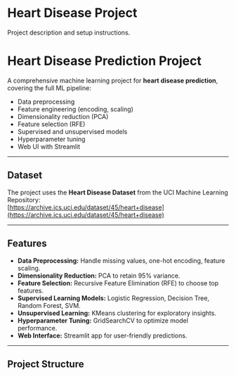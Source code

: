 # Heart Disease Project

Project description and setup instructions.

# Heart Disease Prediction Project

A comprehensive machine learning project for **heart disease prediction**, covering the full ML pipeline:
- Data preprocessing
- Feature engineering (encoding, scaling)
- Dimensionality reduction (PCA)
- Feature selection (RFE)
- Supervised and unsupervised models
- Hyperparameter tuning
- Web UI with Streamlit

---

## Dataset

The project uses the **Heart Disease Dataset** from the UCI Machine Learning Repository:  
[https://archive.ics.uci.edu/dataset/45/heart+disease](https://archive.ics.uci.edu/dataset/45/heart+disease)

---

## Features

- **Data Preprocessing:** Handle missing values, one-hot encoding, feature scaling.  
- **Dimensionality Reduction:** PCA to retain 95% variance.  
- **Feature Selection:** Recursive Feature Elimination (RFE) to choose top features.  
- **Supervised Learning Models:** Logistic Regression, Decision Tree, Random Forest, SVM.  
- **Unsupervised Learning:** KMeans clustering for exploratory insights.  
- **Hyperparameter Tuning:** GridSearchCV to optimize model performance.  
- **Web Interface:** Streamlit app for user-friendly predictions.  

---

## Project Structure

